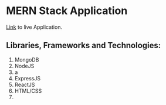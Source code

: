 # MERN Stack Application
[Link](https://moments1.netlify.app/) to live Application.

## Libraries, Frameworks and Technologies:
1. MongoDB
2. NodeJS
  1. a
4. ExpressJS
5. ReactJS
6. HTML/CSS
7. 

